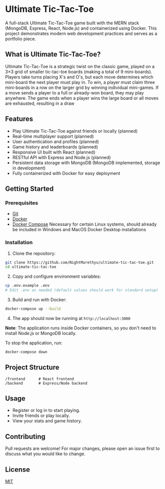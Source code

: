 # Ultimate Tic-Tac-Toe

A full-stack Ultimate Tic-Tac-Toe game built with the MERN stack (MongoDB, Express, React, Node.js) and containerized using Docker. This project demonstrates modern web development practices and serves as a portfolio piece.

## What is Ultimate Tic-Tac-Toe?

Ultimate Tic-Tac-Toe is a strategic twist on the classic game, played on a 3×3 grid of smaller tic-tac-toe boards (making a total of 9 mini-boards). Players take turns placing X's and O's, but each move determines which mini-board the next player must play in. To win, a player must claim three mini-boards in a row on the larger grid by winning individual mini-games. If a move sends a player to a full or already-won board, they may play anywhere. The game ends when a player wins the large board or all moves are exhausted, resulting in a draw

## Features

- Play Ultimate Tic-Tac-Toe against friends or locally (planned)
- Real-time multiplayer support (planned)
- User authentication and profiles (planned)
- Game history and leaderboards (planned)
- Responsive UI built with React (planned)
- RESTful API with Express and Node.js (planned)
- Persistent data storage with MongoDB (MongoDB implemented, storage in development)
- Fully containerized with Docker for easy deployment

## Getting Started

### Prerequisites

- [Git](https://git-scm.com/downloads)
- [Docker](https://www.docker.com/)
- [Docker Compose](https://docs.docker.com/compose/) Necessary for certain Linux systems, should already be included in Windows and MacOS Docker Desktop installations

### Installation

1. Clone the repository:

```bash
git clone https://github.com/NightMarethyu/ultimate-tic-tac-toe.git
cd ultimate-tic-tac-toe
```

2. Copy and configure environment variables:

```bash
cp .env.example .env
# Edit .env as needed (default values should work for standard setup)
```

3. Build and run with Docker:

```bash
docker-compose up --build
```

4. The app should now be running at `http://localhost:3000`

**Note**: The application runs inside Docker containers, so you don't need to install Node.js or MongoDB locally.

To stop the application, run:

```bash
docker-compose down
```

## Project Structure

```
/frontend      # React frontend
/backend       # Express/Node backend
```

## Usage

- Register or log in to start playing.
- Invite friends or play locally.
- View your stats and game history.

## Contributing

Pull requests are welcome! For major changes, please open an issue first to discuss what you would like to change.

## License

[MIT](LICENSE)
